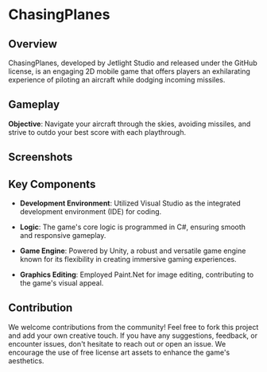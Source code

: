 # ChasingPlanes

## Overview

ChasingPlanes, developed by Jetlight Studio and released under the GitHub license, is an engaging 2D mobile game that offers players an exhilarating experience of piloting an aircraft while dodging incoming missiles.

## Gameplay

**Objective**: Navigate your aircraft through the skies, avoiding missiles, and strive to outdo your best score with each playthrough.

## Screenshots


## Key Components

- **Development Environment**: Utilized Visual Studio as the integrated development environment (IDE) for coding.

- **Logic**: The game's core logic is programmed in C#, ensuring smooth and responsive gameplay.

- **Game Engine**: Powered by Unity, a robust and versatile game engine known for its flexibility in creating immersive gaming experiences.

- **Graphics Editing**: Employed Paint.Net for image editing, contributing to the game's visual appeal.

## Contribution

We welcome contributions from the community! Feel free to fork this project and add your own creative touch. If you have any suggestions, feedback, or encounter issues, don't hesitate to reach out or open an issue. We encourage the use of free license art assets to enhance the game's aesthetics.
